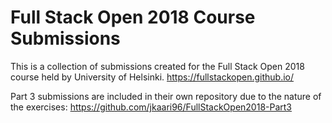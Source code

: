 # Full Stack Open 2018 Course Submissions

This is a collection of submissions created for the Full Stack Open 2018 course held by University of Helsinki. https://fullstackopen.github.io/

Part 3 submissions are included in their own repository due to the nature of the exercises: https://github.com/jkaari96/FullStackOpen2018-Part3
